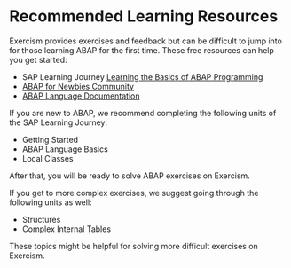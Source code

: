 # Recommended Learning Resources

Exercism provides exercises and feedback but can be difficult to jump into for those learning ABAP for the first time. These free resources can help you get started:

* SAP Learning Journey [Learning the Basics of ABAP Programming](https://learning.sap.com/learning-journeys/learn-the-basics-of-abap-programming-on-sap-btp)
* [ABAP for Newbies Community](https://community.sap.com/topics/abap/abap-for-newbies)
* [ABAP Language Documentation](https://help.sap.com/doc/abapdocu_latest_index_htm/latest/en-US/index.htm)

If you are new to ABAP, we recommend completing the following units of the SAP Learning Journey:

- Getting Started
- ABAP Language Basics
- Local Classes 

After that, you will be ready to solve ABAP exercises on Exercism.

If you get to more complex exercises, we suggest going through the following units as well:

- Structures
- Complex Internal Tables

These topics might be helpful for solving more difficult exercises on Exercism.


